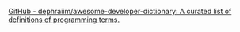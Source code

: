 
[GitHub - dephraiim/awesome-developer-dictionary: A curated list of definitions of programming terms.](https://github.com/dephraiim/awesome-developer-dictionary)
